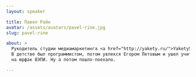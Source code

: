 ```yaml
---
layout: speaker

title: Павел Райн
avatar: /assets/avatars/pavel-rine.jpg
slug: pavel-rine

about: >
  Рукодитель студии медиамаркетинга <a href="http://yakety.ru/">YaketySax</a>. 
  В детстве был программистом, потом увлекся Егором Летовым и ушел учится 
  на юрфак ВЭПИ. Ну а потом пошло-поехало.

---
```

